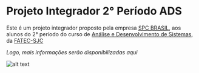 # Projeto Integrador 2° Período ADS

Este é um projeto integrador proposto pela empresa [SPC BRASIL](https://www.spcbrasil.org.br), aos alunos do 2° período do curso de [Análise e Desenvolvimento de Sistemas](https://fatecsjc-prd.azurewebsites.net/curso-analise-e-desenvolvimento-de-sistemas.php), da [FATEC-SJC](https://fatecsjc-prd.azurewebsites.net)





_Logo, mais informações serão disponibilizadas aqui_

![alt text](https://github.com/caiquesjc/Projeto_Integrador_2p/blob/master/Arquivos/logo2.png "Faculdade de Tecnologia de São José dos Campos")
